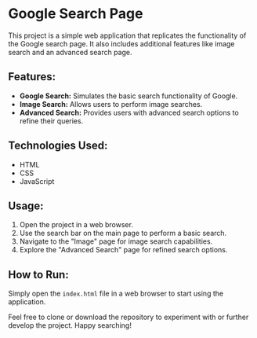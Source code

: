 # Google Search Page

This project is a simple web application that replicates the functionality of the Google search page. It also includes additional features like image search and an advanced search page.

## Features:

- **Google Search:** Simulates the basic search functionality of Google.
- **Image Search:** Allows users to perform image searches.
- **Advanced Search:** Provides users with advanced search options to refine their queries.

## Technologies Used:

- HTML
- CSS
- JavaScript

## Usage:

1. Open the project in a web browser.
2. Use the search bar on the main page to perform a basic search.
3. Navigate to the "Image" page for image search capabilities.
4. Explore the "Advanced Search" page for refined search options.

## How to Run:

Simply open the `index.html` file in a web browser to start using the application.

Feel free to clone or download the repository to experiment with or further develop the project. Happy searching!
